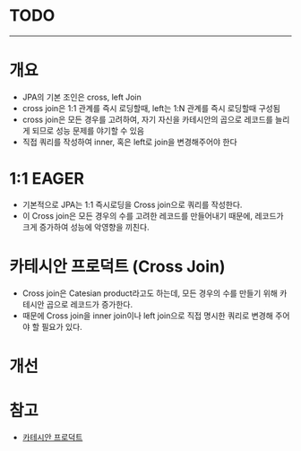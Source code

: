 # TODO

---

# 개요

- JPA의 기본 조인은 cross, left Join
- cross join은 1:1 관계를 즉시 로딩할때, left는 1:N 관계를 즉시 로딩할때 구성됨
- cross join은 모든 경우를 고려하여, 자기 자신을 카테시안의 곱으로 레코드를 늘리게 되므로 성능 문제를 야기할 수 있음
- 직접 쿼리를 작성하여 inner, 혹은 left로 join을 변경해주어야 한다

# 1:1 EAGER

- 기본적으로 JPA는 1:1 즉시로딩을 Cross join으로 쿼리를 작성한다.
- 이 Cross join은 모든 경우의 수를 고려한 레코드를 만들어내기 때문에, 레코드가 크게 증가하여 성능에 악영향을 끼친다.

# 카테시안 프로덕트 (Cross Join)

- Cross join은 Catesian product라고도 하는데, 모든 경우의 수를 만들기 위해 카테시안 곱으로 레코드가 증가한다.
- 때문에 Cross join을 inner join이나 left join으로 직접 명시한 쿼리로 변경해 주어야 할 필요가 있다.

# 개선

# 참고

- [카테시안 프로덕트](https://runtoyourdream.tistory.com/95)